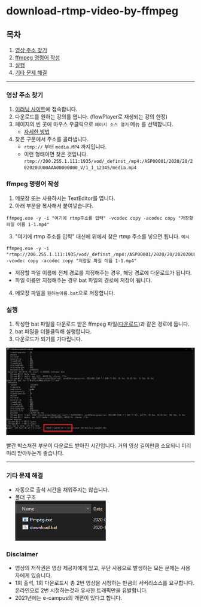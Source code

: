 # download-rtmp-video-by-ffmpeg

## 목차
1. [영상 주소 찾기](#영상-주소-찾기)
2. [ffmpeg 명령어 작성](#ffmpeg-명령어-작성)
3. [실행](#실행)
4. [기타 문제 해결](#기타-문제-해결)
---

### 영상 주소 찾기
1. [이러닝 사이트](https://e-campus.gnu.ac.kr)에 접속합니다.  
2. 다운로드를 원하는 강의를 엽니다. (flowPlayer로 재생되는 강의 한정)  
3. 페이지의 빈 곳에 마우스 우클릭으로 `페이지 소스 열기` 메뉴 를 선택합니다.  
    - [자세한 방법](how-to-get-rtmp.md)  
4. 찾은 구문에서 주소를 골라냅니다.  
    - ` rtmp:// ` 부터 ` media.MP4 ` 까지입니다.  
    - 이런 형태이면 찾은 것입니다. `rtmp://200.255.1.111:1935/vod/_definst_/mp4:/ASP00001/2020/20/202020UU00AAA00000000_V/1_1_12345/media.mp4` 

### ffmpeg 명령어 작성
1. 메모장 또는 사용하시는 TextEditor를 엽니다.  
2. 아래 부분을 복사해서 붙여넣습니다.  
```batch
ffmpeg.exe -y -i "여기에 rtmp주소를 입력" -vcodec copy -acodec copy "저장할 파일 이름 1-1.mp4"
```
3. "여기에 rtmp 주소를 입력" 대신에 위에서 찾은 rtmp 주소를 넣으면 됩니다.  `예시`
```batch
ffmpeg.exe -y -i "rtmp://200.255.1.111:1935/vod/_definst_/mp4:/ASP00001/2020/20/202020UU00AAA00000000_V/1_1_12345/media.mp4" -vcodec copy -acodec copy "저장할 파일 이름 1-1.mp4"
```
  - 저장할 파일 이름에 전체 경로를 지정해주는 경우, 해당 경로에 다운로드가 됩니다. 
  - 파일 이름만 지정해주는 경우 bat 파일의 경로에 저장이 됩니다.
    
4. 메모장 파일을 `원하는이름.bat`으로 저장합니다.

### 실행
1. 작성한 bat 파일을 다운로드 받은 ffmpeg 파일([다운로드](https://github.com/yoolisel/download-rtmp-video-by-ffmpeg/raw/master/ffmpeg.exe))과 같은 경로에 둡니다.  
2. bat 파일을 더블클릭해 실행합니다.  
3. 다운로드가 되기를 기다립니다.  
  
![Images](/Images/ffmpeg.png)  
  
빨간 박스쳐진 부분이 다운로드 받아진 시간입니다.
거의 영상 길이만큼 소요되니 미리미리 받아두는게 좋습니다.

---

### 기타 문제 해결
* 자동으로 출석 시간을 채워주지는 않습니다.  
* 폴더 구조  
![Images2](Images/directory.png)  
  
  
### Disclaimer
- 영상의 저작권은 영상 제공자에게 있고, 무단 사용으로 발생하는 모든 문제는 사용자에게 있습니다.
- 1회 출석, 1회 다운로드시 총 2번 영상을 시청하는 만큼의 서버리소스를 요구합니다. 온라인으로 2번 시청하는것과 유사한 트래픽만을 유발합니다.
- 2021년에는 e-campus의 개편이 있다고 합니다. 
